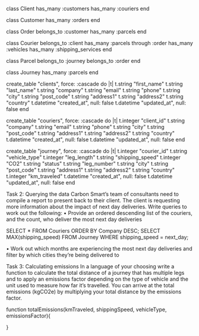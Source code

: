 
class Client 
    has_many :customers
    has_many  :couriers
end 

class Customer 
    has_many :orders
end 

class Order
    belongs_to :customer
    has_many :parcels
end 

class Courier
    belongs_to :client
    has_many :parcels through :order
    has_many :vehicles
    has_many :shipping_services
end 

class Parcel
    belongs_to :journey
    belongs_to :order
end 

class Journey
    has_many :parcels
end 

<!-- Schema -->
create_table "clients", force: :cascade do |t|
    t.string "first_name"
    t.string "last_name"
    t.string "company"
    t.string "email"
    t.string "phone"
    t.string "city"
    t.string "post_code"
    t.string "address1"
    t.string "address2"
    t.string "country"
    t.datetime "created_at", null: false
    t.datetime "updated_at", null: false
end

  create_table "couriers", force: :cascade do |t|
    t.integer "client_id"
    t.string "company"
    t.string "email"
    t.string "phone"
    t.string "city"
    t.string "post_code"
    t.string "address1"
    t.string "address2"
    t.string "country"
    t.datetime "created_at", null: false
    t.datetime "updated_at", null: false
end

create_table "journey", force: :cascade do |t|
    t.integer "courier_id"
    t.string "vehicle_type"
    t.integer "leg_length"
    t.string "shipping_speed"
    t.integer "CO2"
    t.string "status"
    t.string "leg_number"
    t.string "city"
    t.string "post_code"
    t.string "address1"
    t.string "address2"
    t.string "country"
    <!-- tallies the total legs; form would allow for multiple entries/legs -->
    t.integer "km_traveled"
    t.datetime "created_at", null: false
    t.datetime "updated_at", null: false
end

Task 2: Querying the data
Carbon Smart’s team of consultants need to compile a report to present back to their client. The
client is requesting more information about the impact of next day deliveries. Write queries to work
out the following:
• Provide an ordered descending list of the couriers, and the count, who deliver the most next
day deliveries

SELECT * FROM Couriers
ORDER BY Company DESC;
SELECT MAX(shipping_speed)
FROM Journey
WHERE shipping_speed = next_day;

• Work out which months are experiencing the most next day deliveries and filter by which
cities they’re being delivered to
<!-- return to with time -->
<!-- sort journies by month -->
<!-- query max shipping speed for next day and sort in ascending order -->
<!-- sort by cities -->

Task 3: Calculating emissions
In a language of your choosing write a function to calculate the total distance of a journey that has
multiple legs and to apply an emissions factor depending on the type of vehicle and the unit used to
measure how far it’s travelled. You can arrive at the total emissions (kgCO2e) by multiplying your
total distance by the emissions factor.
<!-- incomplete; refactor with a while statement -->
function totalEmissions(kmTraveled, shippingSpeed, vehicleType, emissionsFactor){
    <!-- if (vehicle_type === "air" &&  shipping_speed === "next_day") {
        return km_traveled * emissions_factor
        -->
<!-- } else {} -->
}


